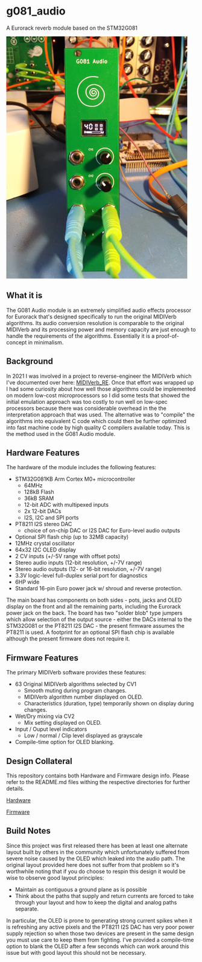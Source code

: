 # g081_audio

A Eurorack reverb module based on the STM32G081

![](./img/g081_audio_front.jpg)

## What it is

The G081 Audio module is an extremely simplified audio effects processor for Eurorack that's designed specifically to run the original MIDIVerb algorithms. Its audio conversion resolution is comparable to the original MIDIVerb and its processing power and memory capacity are just enough to handle the requirements of the algorithms. Essentially it is a proof-of-concept in minimalism.

## Background

In 2021 I was involved in a project to reverse-engineer the MIDIVerb which I've documented over here: [MIDIVerb_RE](https://github.com/emeb/MIDIVerb_RE). Once that effort was wrapped up I had some curiosity about how well those algorithms could be implemented on modern low-cost microprocessors so I did some tests that showed the initial emulation approach was too costly to run well on low-spec processors because there was considerable overhead in the the interpretation approach that was used. The alternative was to "compile" the algorithms into equivalent C code which could then be further optimized into fast machine code by high quality C compilers available today. This is the method used in the G081 Audio module.

## Hardware Features

The hardware of the module includes the following features:

- STM32G081KB Arm Cortex M0+ microcontroller
  - 64MHz
  - 128kB Flash
  - 36kB SRAM
  - 12-bit ADC with multipexed inputs
  - 2x 12-bit DACs
  - I2S, I2C and SPI ports
- PT8211 I2S stereo DAC
  - choice of on-chip DAC or I2S DAC for Euro-level audio outputs 
- Optional SPI flash chip (up to 32MB capacity)
- 12MHz crystal oscillator
- 64x32 I2C OLED display
- 2 CV inputs (+/-5V range with offset pots)
- Stereo audio inputs (12-bit resolution, +/-7V range)
- Stereo audio outputs (12- or 16-bit resolution, +/-7V range)
- 3.3V logic-level full-duplex serial port for diagnostics
- 6HP wide
- Standard 16-pin Euro power jack w/ shroud and reverse protection.

The main board has components on both sides - pots, jacks and OLED display on the front and all the remaining parts, including the Eurorack power jack on the back. The board has two "solder blob" type jumpers which allow selection of the output source - either the DACs internal to the STM32G081 or the PT8211 I2S DAC - the present firmware assumes the PT8211 is used. A footprint for an optional SPI flash chip is available although the present firmware does not require it.

## Firmware Features

The primary MIDIVerb software provides these features:

- 63 Original MIDIVerb algorithms selected by CV1
  - Smooth muting during program changes.
  - MIDIVerb algorithm number displayed on OLED.
  - Characteristics (duration, type) temporarily shown on display during changes.
- Wet/Dry mixing via CV2
  - Mix setting displayed on OLED.
- Input / Ouput level indicators
  - Low / normal / Clip level displayed as grayscale
- Compile-time option for OLED blanking.

## Design Collateral

This repository contains both Hardware and Firmware design info. Please refer to the README.md files withing the respective directories for further details.

[Hardware](./Hardware/README.md)

[Firmware](./Firmware/README.md)

## Build Notes

Since this project was first released there has been at least one alternate layout built by others in the community which unfortunately suffered from severe noise caused by the OLED which leaked into the audio path. The original layout provided here does not suffer from that problem so it's worthwhile noting that if you do choose to respin this design it would be wise to observe good layout principles:
- Maintain as contiguous a ground plane as is possible
- Think about the paths that supply and return currents are forced to take through your layout and how to keep the digital and analog paths separate.

In particular, the OLED is prone to generating strong current spikes when it is refreshing any active pixels and the PT8211 I2S DAC has very poor power supply rejection so when those two devices are present in the same design you must use care to keep them from fighting. I've provided a compile-time option to blank the OLED after a few seconds which can work around this issue but with good layout this should not be necessary.